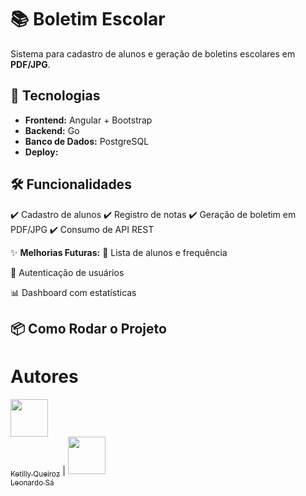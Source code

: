 # 📚 Boletim Escolar

Sistema para cadastro de alunos e geração de boletins escolares em **PDF/JPG**.

## 🚀 **Tecnologias**
- **Frontend:** Angular + Bootstrap
- **Backend:** Go
- **Banco de Dados:** PostgreSQL
- **Deploy:** 

## 🛠️ **Funcionalidades**
✔️ Cadastro de alunos
✔️ Registro de notas
✔️ Geração de boletim em PDF/JPG
✔️ Consumo de API REST

✨ **Melhorias Futuras:**
📌 Lista de alunos e frequência

🔐 Autenticação de usuários

📊 Dashboard com estatísticas

## 📦 **Como Rodar o Projeto**

# Autores

[<img src="https://avatars.githubusercontent.com/u/104574901?v=4" width="60"><br><sub>Ketilly Queiroz</sub>](https://github.com/ketillyqueiroz) |
[<img src="https://avatars.githubusercontent.com/u/126476809?v=4" width="60"><br><sub>Leonardo Sá</sub>](https://github.com/Sa-Leonardo)
